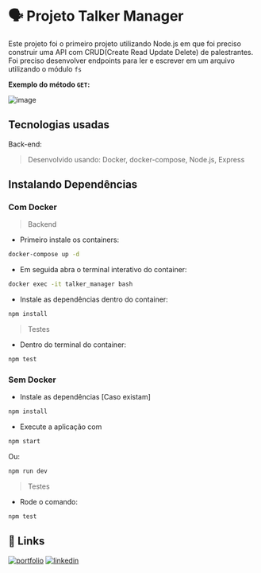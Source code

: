 # :speaking_head: Projeto Talker Manager

Este projeto foi o primeiro projeto utilizando Node.js em que foi preciso construir uma API com CRUD(Create Read Update Delete) de palestrantes. Foi preciso desenvolver endpoints para ler e escrever em um arquivo utilizando o módulo `fs`

**Exemplo do método `GET`:**

![image](https://user-images.githubusercontent.com/106452876/218261237-989d4f99-cc59-443d-8e76-5b52e6044c21.png)

## Tecnologias usadas
Back-end:
> Desenvolvido usando: Docker, docker-compose, Node.js, Express

## Instalando Dependências
### Com Docker
> Backend

* Primeiro instale os containers: 
```bash
docker-compose up -d
``` 

* Em seguida abra o terminal interativo do container: 
```bash
docker exec -it talker_manager bash
``` 

* Instale as dependências dentro do container: 
```bash
npm install
``` 
> Testes

* Dentro do terminal do container:
```bash
npm test
``` 

### Sem Docker

* Instale as dependências [Caso existam]
```bash
npm install
``` 

* Execute a aplicação com 
```bash
npm start
```

Ou: 

```bash
npm run dev
```

> Testes

* Rode o comando:
```bash
npm test
``` 

## 🔗 Links
[![portfolio](https://img.shields.io/badge/my_portfolio-000?style=for-the-badge&logo=ko-fi&logoColor=white)](https://joanamds.github.io/#/)
[![linkedin](https://img.shields.io/badge/linkedin-0A66C2?style=for-the-badge&logo=linkedin&logoColor=white)](https://www.linkedin.com/in/dev-joanamds/)

